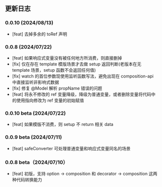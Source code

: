 ## 更新日志

### 0.0.10 (2024/08/13)

- [feat] 去掉多余的 toRef 声明

### 0.0.8 (2024/07/22)

- [feat] 如果响应式变量没有被任何地方所消费，则直接删掉
- [fix] 仅在存在 template 模版场景才去做 setup 返回判断(老版本在无 template 场景，setup 函数不会返回任何值)
- [fix] watch 的首位参数现使用监听函数写法，避免出现在 composition-api 中直接监听非影响式数据
- [fix] 修复 @Model 解析 propName 错误的问题
- [feat] 将永不修改的 ref 变量降级，降级为普通变量，或者删除变量将代码中的使用指向修改为 ref 变量的初始赋值

### 0.0.10 beta (2024/07/22)

- [feat] 如果模版不消费，则 setup 不 return 相关 data

### 0.0.9 beta (2024/07/11)

- [feat] safeConverter 可处理普通变量和响应式变量同名的场景

### 0.0.8 beta（2024/07/10）

- [feat] 初版，支持 option -> composition 和 decorator -> composition 这两种代码转换能力
